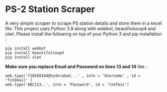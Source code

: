 # PS-2 Station Scraper
A very simple scraper to scrape PS station details and store them in a excel file.
This project uses Python 3.8 along with webbot, beautifulsoup4 and xlwt. Please install the following on top of your Python 3 and pip installation :

```
pip install webbot
pip install beautifulsoup4
pip install xlwt
```

**Make sure you replace Email and Password on lines 13 and 14** like :

```
web.type('f20160184@hyderabad...' , into = 'Username' , id = 'TxtEmail' )
web.type('ABC123..', into = 'Password', id = 'txtPass')
```
